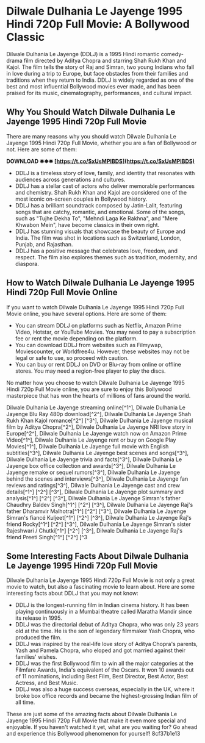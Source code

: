 
 
# Dilwale Dulhania Le Jayenge 1995 Hindi 720p Full Movie: A Bollywood Classic
 <meta name="description" content="Dilwale Dulhania Le Jayenge 1995 Hindi 720p Full Movie is one of the most popular and beloved Bollywood movies of all time. Find out why and how to watch it online."> 
Dilwale Dulhania Le Jayenge (DDLJ) is a 1995 Hindi romantic comedy-drama film directed by Aditya Chopra and starring Shah Rukh Khan and Kajol. The film tells the story of Raj and Simran, two young Indians who fall in love during a trip to Europe, but face obstacles from their families and traditions when they return to India. DDLJ is widely regarded as one of the best and most influential Bollywood movies ever made, and has been praised for its music, cinematography, performances, and cultural impact.
 
## Why You Should Watch Dilwale Dulhania Le Jayenge 1995 Hindi 720p Full Movie
 
There are many reasons why you should watch Dilwale Dulhania Le Jayenge 1995 Hindi 720p Full Movie, whether you are a fan of Bollywood or not. Here are some of them:
 
**DOWNLOAD ✸✸✸ [https://t.co/SxUsMPIBDS](https://t.co/SxUsMPIBDS)**


 
- DDLJ is a timeless story of love, family, and identity that resonates with audiences across generations and cultures.
- DDLJ has a stellar cast of actors who deliver memorable performances and chemistry. Shah Rukh Khan and Kajol are considered one of the most iconic on-screen couples in Bollywood history.
- DDLJ has a brilliant soundtrack composed by Jatin-Lalit, featuring songs that are catchy, romantic, and emotional. Some of the songs, such as "Tujhe Dekha To", "Mehndi Laga Ke Rakhna", and "Mere Khwabon Mein", have become classics in their own right.
- DDLJ has stunning visuals that showcase the beauty of Europe and India. The film was shot in locations such as Switzerland, London, Punjab, and Rajasthan.
- DDLJ has a positive message that celebrates love, freedom, and respect. The film also explores themes such as tradition, modernity, and diaspora.

## How to Watch Dilwale Dulhania Le Jayenge 1995 Hindi 720p Full Movie Online
 
If you want to watch Dilwale Dulhania Le Jayenge 1995 Hindi 720p Full Movie online, you have several options. Here are some of them:

- You can stream DDLJ on platforms such as Netflix, Amazon Prime Video, Hotstar, or YouTube Movies. You may need to pay a subscription fee or rent the movie depending on the platform.
- You can download DDLJ from websites such as Filmywap, Moviescounter, or Worldfree4u. However, these websites may not be legal or safe to use, so proceed with caution.
- You can buy or rent DDLJ on DVD or Blu-ray from online or offline stores. You may need a region-free player to play the discs.

No matter how you choose to watch Dilwale Dulhania Le Jayenge 1995 Hindi 720p Full Movie online, you are sure to enjoy this Bollywood masterpiece that has won the hearts of millions of fans around the world.
 
Dilwale Dulhania Le Jayenge streaming online[^1^],  Dilwale Dulhania Le Jayenge Blu Ray 480p download[^2^],  Dilwale Dulhania Le Jayenge Shah Rukh Khan Kajol romance[^2^] [^3^],  Dilwale Dulhania Le Jayenge musical film by Aditya Chopra[^2^],  Dilwale Dulhania Le Jayenge NRI love story in Europe[^2^],  Dilwale Dulhania Le Jayenge watch now on Amazon Prime Video[^1^],  Dilwale Dulhania Le Jayenge rent or buy on Google Play Movies[^1^],  Dilwale Dulhania Le Jayenge full movie with English subtitles[^3^],  Dilwale Dulhania Le Jayenge best scenes and songs[^3^],  Dilwale Dulhania Le Jayenge trivia and facts[^3^],  Dilwale Dulhania Le Jayenge box office collection and awards[^3^],  Dilwale Dulhania Le Jayenge remake or sequel rumors[^3^],  Dilwale Dulhania Le Jayenge behind the scenes and interviews[^3^],  Dilwale Dulhania Le Jayenge fan reviews and ratings[^3^],  Dilwale Dulhania Le Jayenge cast and crew details[^1^] [^2^] [^3^],  Dilwale Dulhania Le Jayenge plot summary and analysis[^1^] [^2^] [^3^],  Dilwale Dulhania Le Jayenge Simran's father Chaudhry Baldev Singh[^1^] [^2^] [^3^],  Dilwale Dulhania Le Jayenge Raj's father Dharamvir Malhotra[^1^] [^2^] [^3^],  Dilwale Dulhania Le Jayenge Simran's fiancé Kuljeet[^1^] [^2^] [^3^],  Dilwale Dulhania Le Jayenge Raj's friend Rocky[^1^] [^2^] [^3^],  Dilwale Dulhania Le Jayenge Simran's sister Rajeshwari / Chutki[^1^] [^2^] [^3^],  Dilwale Dulhania Le Jayenge Raj's friend Preeti Singh[^1^] [^2^] [^3
  
## Some Interesting Facts About Dilwale Dulhania Le Jayenge 1995 Hindi 720p Full Movie
 
Dilwale Dulhania Le Jayenge 1995 Hindi 720p Full Movie is not only a great movie to watch, but also a fascinating movie to learn about. Here are some interesting facts about DDLJ that you may not know:

- DDLJ is the longest-running film in Indian cinema history. It has been playing continuously in a Mumbai theatre called Maratha Mandir since its release in 1995.
- DDLJ was the directorial debut of Aditya Chopra, who was only 23 years old at the time. He is the son of legendary filmmaker Yash Chopra, who produced the film.
- DDLJ was inspired by the real-life love story of Aditya Chopra's parents, Yash and Pamela Chopra, who eloped and got married against their families' wishes.
- DDLJ was the first Bollywood film to win all the major categories at the Filmfare Awards, India's equivalent of the Oscars. It won 10 awards out of 11 nominations, including Best Film, Best Director, Best Actor, Best Actress, and Best Music.
- DDLJ was also a huge success overseas, especially in the UK, where it broke box office records and became the highest-grossing Indian film of all time.

These are just some of the amazing facts about Dilwale Dulhania Le Jayenge 1995 Hindi 720p Full Movie that make it even more special and enjoyable. If you haven't watched it yet, what are you waiting for? Go ahead and experience this Bollywood phenomenon for yourself!
 8cf37b1e13
 
